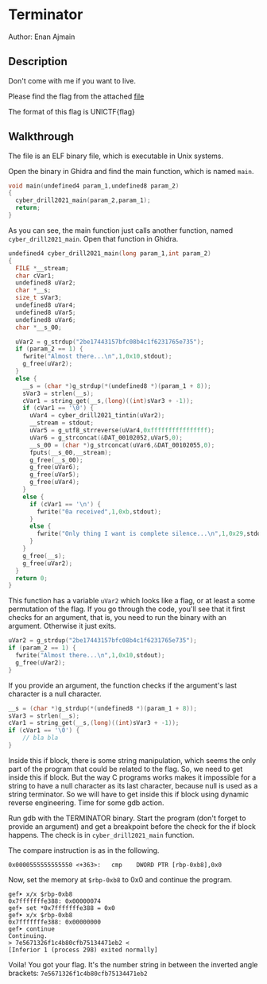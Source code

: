 # Terminator

Author: Enan Ajmain

## Description

Don't come with me if you want to live.

Please find the flag from the attached [file](../../assets/ctf_files/TERMINATOR)

The format of this flag is UNICTF{flag}

## Walkthrough

The file is an ELF binary file, which is executable in Unix systems.

Open the binary in Ghidra and find the main function, which is named `main`.

```c
void main(undefined4 param_1,undefined8 param_2)
{
  cyber_drill2021_main(param_2,param_1);
  return;
}
```

As you can see, the main function just calls another function, named
`cyber_drill2021_main`. Open that function in Ghidra.

```c
undefined4 cyber_drill2021_main(long param_1,int param_2)
{
  FILE *__stream;
  char cVar1;
  undefined8 uVar2;
  char *__s;
  size_t sVar3;
  undefined8 uVar4;
  undefined8 uVar5;
  undefined8 uVar6;
  char *__s_00;

  uVar2 = g_strdup("2be17443157bfc08b4c1f6231765e735");
  if (param_2 == 1) {
    fwrite("Almost there...\n",1,0x10,stdout);
    g_free(uVar2);
  }
  else {
    __s = (char *)g_strdup(*(undefined8 *)(param_1 + 8));
    sVar3 = strlen(__s);
    cVar1 = string_get(__s,(long)((int)sVar3 + -1));
    if (cVar1 == '\0') {
      uVar4 = cyber_drill2021_tintin(uVar2);
      __stream = stdout;
      uVar5 = g_utf8_strreverse(uVar4,0xffffffffffffffff);
      uVar6 = g_strconcat(&DAT_00102052,uVar5,0);
      __s_00 = (char *)g_strconcat(uVar6,&DAT_00102055,0);
      fputs(__s_00,__stream);
      g_free(__s_00);
      g_free(uVar6);
      g_free(uVar5);
      g_free(uVar4);
    }
    else {
      if (cVar1 == '\n') {
        fwrite("0a received",1,0xb,stdout);
      }
      else {
        fwrite("Only thing I want is complete silence...\n",1,0x29,stdout);
      }
    }
    g_free(__s);
    g_free(uVar2);
  }
  return 0;
}
```

This function has a variable `uVar2` which looks like a flag, or at least a some
permutation of the flag. If you go through the code, you'll see that it first
checks for an argument, that is, you need to run the binary with an argument.
Otherwise it just exits.

```c
uVar2 = g_strdup("2be17443157bfc08b4c1f6231765e735");
if (param_2 == 1) {
  fwrite("Almost there...\n",1,0x10,stdout);
  g_free(uVar2);
}
```

If you provide an argument, the function checks if the argument's last character
is a null character.
```c
__s = (char *)g_strdup(*(undefined8 *)(param_1 + 8));
sVar3 = strlen(__s);
cVar1 = string_get(__s,(long)((int)sVar3 + -1));
if (cVar1 == '\0') {
    // bla bla
}
```

Inside this if block, there is some string manipulation, which seems the only
part of the program that could be related to the flag. So, we need to get inside
this if block. But the way C programs works makes it impossible for a string to
have a null character as its last character, because null is used as a
string terminator. So we will have to get inside this if block using dynamic
reverse engineering. Time for some gdb action.

Run gdb with the TERMINATOR binary. Start the program (don't forget to provide
an argument) and get a breakpoint before the check for the if block happens. The
check is in `cyber_drill2021_main` function.

The compare instruction is as in the following.

```gdb
0x0000555555555550 <+363>:   cmp    DWORD PTR [rbp-0xb8],0x0
```

Now, set the memory at `$rbp-0xb8` to 0x0 and continue the program.

```gdb
gef➤ x/x $rbp-0xb8
0x7fffffffe388: 0x00000074
gef➤ set *0x7fffffffe388 = 0x0
gef➤ x/x $rbp-0xb8
0x7fffffffe388: 0x00000000
gef➤ continue
Continuing.
> 7e5671326f1c4b80cfb75134471eb2 <
[Inferior 1 (process 298) exited normally]
```

Voila! You got your flag. It's the number string in between the inverted angle
brackets: `7e5671326f1c4b80cfb75134471eb2`
